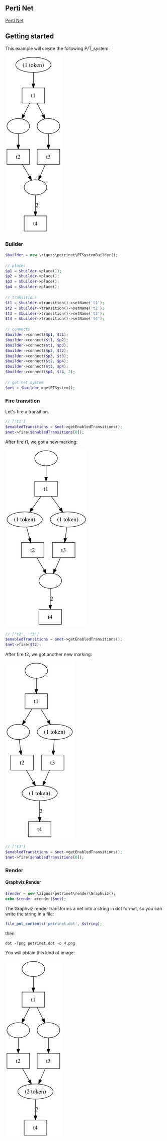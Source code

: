 Perti Net
---------

[Perti Net](http://en.wikipedia.org/wiki/Petri_net)

## Getting started

This example will create the following P/T_system: 

![P/T_system](docs/images/1.png)

### Builder

```php
$builder = new \ziguss\petrinet\PTSystemBuilder();

// places
$p1 = $builder->place(1);
$p2 = $builder->place();
$p3 = $builder->place();
$p4 = $builder->place();

// transitions
$t1 = $builder->transition()->setName('t1');
$t2 = $builder->transition()->setName('t2');
$t3 = $builder->transition()->setName('t3');
$t4 = $builder->transition()->setName('t4');

// connects
$builder->connect($p1, $t1);
$builder->connect($t1, $p2);
$builder->connect($t1, $p3);
$builder->connect($p2, $t2);
$builder->connect($p3, $t3);
$builder->connect($t2, $p4);
$builder->connect($t3, $p4);
$builder->connect($p4, $t4, 2);

// get net system
$net = $builder->getPTSystem();
```

### Fire transition

Let's fire a transition.

```php
// ['t1']
$enabledTransitions = $net->getEnabledTransitions();
$net->fire($enabledTransitions[0]);
```

After fire t1, we got a new marking: 

![P/T_system](docs/images/2.png)

```php
// ['t2', 't3']
$enabledTransitions = $net->getEnabledTransitions();
$net->fire($t2);
```

After fire t2, we got another new marking: 

![P/T_system](docs/images/3.png)

```php
// ['t3']
$enabledTransitions = $net->getEnabledTransitions();
$net->fire($enabledTransitions[0]);
```

### Render

#### Graphviz Render

```php
$render = new \ziguss\petrinet\render\Graphviz();
echo $render->render($net);
```

The Graphviz render transforms a net into a string in dot format, so you can write the string in a file:

```php
file_put_contents('petrinet.dot', $string);
```

then

```shell
dot -Tpng petrinet.dot -o 4.png
```

You will obtain this kind of image:

![P/T_net](docs/images/4.png)

